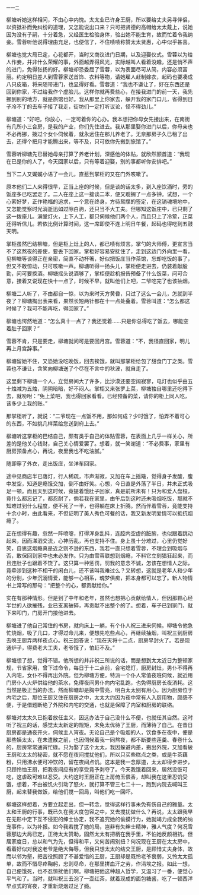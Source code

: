     一一二 

   柳塘听她这样相问，不由心中内愧。太太业已许身王厨，所以要给丈夫另寻伴侣，以资抵补而免纠纷的道理，又怎能说出口来？只可把贤德的高帽给太太戴上，说她因为没有子嗣，十分着急，又经医生检验身体，验出她不能生育，故而忙着令我纳妾。雪蓉听他说得理由充足，也便信了，不住啧啧称赞太太贤惠，心中似乎甚喜。

   柳塘也觉大局已定，心花都开，当时又商议进门日期，以及迎娶仪式。雪蓉以为给人作妾，并非什么荣耀的事，外面越弄得风光，实际越叫人看着没趣，还是悄不声的进门，免得张扬的好。柳塘却恐委屈了雪蓉，以为表面尽可从简，内容必须富丽。约定明日差人到雪蓉家送首饰、衣料等物，请她雇人赶制嫁衣，起码也要凑成八只皮箱，将来随带进门，也显得好看。雪蓉道：“我也不谦让了，好在东西还是回到你家，不过给我作个虚脸儿。这样你就再费些心，在接我进门的前一天，我先挪到别的地方，就是旅馆也好。我从那里上你家去，躲开我的家门口儿，省得到日子冷不丁的去车子接了我走，街坊们一定打听议论，怪不得劲儿。”

   柳塘道：“好吧，你放心，一定可着你的心办。我本想把你母女先接出来，在南街有几所小三合房，是我的产业，你们先住进去。我从那里娶你进门以后，你母亲也不必再挪，拨过个女仆伺候着，就永远住在那儿养老了。无奈那房子久已租了出去，还得个把月才能腾出来，等不及，只可依你先搬到旅馆了。”

   雪蓉听柳塘先已替她母亲打算了养老计划，深感他的体贴，就欣然颔首道：“我现在已是你的人了，今天回家以后，只有等着迎娶，别的事都听你安排吧。”

   当下二人又娓娓小语了一会儿，直惹到掌柜的又在门外咳嗽了。

   原本他们二人来得很早，正当上座的时候，但是谈的话太多，到入座饮酒时，旁的饭座多已吃罢走了。二人在座上这一接谈二本，便又耽搁了一点多钟。试想，一个心萦好梦，正作艳福的追求，一个意在终身，方待鸳牒的签定，在这销魂境地中，又怎能觉察时光消逝迅如过隙白驹，还只当不大工夫。但哪知这饭庄中，已只剩了这一拨座儿。满堂灯火，上下人工，都只伺候他们两个人，而且只上了冷荤，正菜还得听信儿。若依比例计算时间，这一席即使不连上明日午餐，起码也得吃到五鼓天明。

   掌柜虽然巴结柳塘，但是柜上灶上的人，都已啧有烦言。掌勺的大师傅，更宣言当不了这熬夜的差使，要丢下回家。掌柜好容易安抚住了，走到这边门外向里一看，见柳塘等谈得正在亲密，简直不动杯箸，好似把饭庄当作茶馆，忘却吃饭的事了，但又不敢惊动，只可咳嗽一声。柳塘听得一扬头儿，掌柜便走进去，仍装着献殷勤，问可要换酒。柳塘摇头说酒够了，掌柜便趁机报告预备了什么饭菜，问可合意，接着又说现在快十一点了，时候不早，就叫他们上吧，二爷吃完了也该抽烟。

   柳塘二人听了，不由都自一惊，以为来时天方黄昏，只过了这么一会儿，怎就到半夜了？柳塘掏出表来看，果然长短两针都在十一点处叠着。雪蓉叫道：“怎么都这时候了？我可不能再吃，得回家了。”

   柳塘也愕然地道：“怎么真十一点了？我还觉着……只是你总得吃了饭去，哪能空着肚子回家？”

   雪蓉不肯，只是要走，柳塘就问可是要回月宫。雪蓉道：“不，我径直回家，明儿再上月宫辞事。”

   柳塘留她不住，又恐她没吃晚饭，回去挨饿，就叫那掌柜给包了甜食门丁之类。雪蓉也不谦让，含笑向柳塘送了个尽在不言中的秋波，就自走了。

   这里剩下柳塘一个人，立觉房间大了许多，比沙漠还要空阔寂寥，电灯也似乎由五十烛减为五烛，阴阴暗暗，好不闷人。掌柜又来张罗上菜，柳塘独自哪里还吃得下去，就吩咐：“免上菜吧，我也得回家看看。已经预备的菜，请你的柜上同人吃，该多少上我的账。”

   那掌柜听了，就说：“二爷现在一点饭不用，那如何成？少时饿了，怕弄不着可心的东西，不如挑几样菜给您送到府上去。”

   柳塘听这掌柜的巴结自己，颇有类乎自己的体贴雪蓉，在表面上几乎一样关心，所差的是他关心钱财，自己关心情爱罢了。想着，就一笑谢道：“不必费事，家里有厨房预备点心，再说，夜里我也不吃油腻。”

   随即穿了外衣，走出饭庄，坐洋车回家。

   途中见商店半已落灯，行人稀疏，市声渐寂，又加在车上摇簸，觉得身子发酸，腹中发空，知道是瘾饿交加，倒不由好笑。心想，今日直是外荡了半日，并未正式吸足一顿。而且天到这时候，竟提着饿肚子回家，真是前所未有！只为和爱人盘桓，竟什么都忘记了，都忍耐了，倘若我在家里，由午后到这时还未吸烟吃饭，那就不知难过到什么程度，便不死了一半，也得躺在床上折腾。然而伴着雪蓉，竟能支持十余小时，由此看来，不但证明了美人秀色可餐的话，我又新发明爱情可以抵抗烟瘾了。

   正在想得有趣，忽然一阵喷嚏，打得浑身乱抖，连腔内空虚的脏腑，也似跟着跳动起来，因而涕泗交流，心神历乱，再也支持不住。身上虽十分难过，心里仍觉好笑，自思这烟瘾真是近之则不逊的东西，我若一直只想着雪蓉，不理会到吸烟与否，敢保回到家中也未必发作。只为由雪蓉联想到烟瘾，不料它立刻猖狂起来，而且连肚子也跟着不饶了。这只算一种惩罚，罚我的意念不诚，怎该在想情人之际，竟牵涉到这种不相干的闲白儿，还不该叫我难过么？又转想，这就是老年人和少年的分别，少年沉溺情爱，能够一心相系，魂梦俱痴，把本身都可以忘了。新人物情书上常写的那句：“把整个的心，都贡献给你。”

   实在有那种情形。但是到了中年和老年，虽然也想把心贡献给情人，但因那颗心经半世的人欲摧残，业已支离破碎，再贡献不出整个的了。想着，车子已到家门，就下来叩门，门房开门接他进去。

   柳塘进了他自己常住的书房，就向床上一躺，有个仆人祝三进来伺候。柳塘令他急忙烧烟，吸了几口，才得过命儿来，便想先吃些点心，再继续抽烟，叫祝三到厨房去唤王厨弄两样夜点心。祝三回答说：“现在天将十二点，厨房早封火了。若是现通炉子，得费老大工夫，老爷饿了，怕赶不及。”

   柳塘想了想，觉得不错。他所想的并非祝三所说的话，而是想到太太近日为整顿家规，节省家用，曾下过命令，每日于十二点前，合宅熄灯，厨房封灶，男仆不得再入内宅，女仆不得再出外院。但为柳塘方便，特派一个仆人常值夜班伺候，就近用门房仆人火炉供给他的茶水，免得夜间男仆向内宅乱跑，也免得厨房长夜消耗。这当然是极正当的办法，然而柳塘却是胸中雪亮，明白太太别有用心。因为厨房位于内宅之后，那位王厨又住在厨房之中，太太大约因为夜中常有人入厨用物，颇感不便，于是借题断绝了外院和内宅的交通，也就是保障了内室和厨房的联络。

   柳塘对太太久已抱着放任主义，因这办法于自己没什么不便，也就任其自然。这时听了祝三的话，感觉太太新定的规矩，未免太优待了王厨，而薄待了自己。在昔日厨房都是通夜开火，伺候主人宵夜。无论自己是个吸烟的人，饮食多在夜中，便是那些姨太太，在未遣散之前，也因伺候着我一同熬夜，都不断要些莲羹、春卷什么的，厨房常常通宵忙碌。只为娶了这个太太，我因躲避内差，搬出外院，又加看破王厨和太太的秘密，就不愿在夜间搅扰他们，所以只买些糕点之类，或是牛茶藕粉，只用沸水便可冲饮的，留在夜间点饥。这本是我一念厚道，太太却得步进步，只顾怜恤王厨，把我夜间应有的享受竟予剥夺了。今天我饿着回来，居然没饭可吃，这虐政可难以忍受。大约这时王厨正在上房倚玉偎香，却叫我在这里忍饥受饿，想着，不由被饥火引动了怒火，就打算不管三七二十一，跑到内院去喊叫王厨，起来替我做饭，给他们搅一回局，叫他们吃一回吓。

   柳塘这样想着，方要立起走出，但一转念，觉得这样行事未免有伤自己的雅量。太太和王厨的行事，既已久在我大度包容之中，又去搅扰做什么？再说，太太跟我早在无形中定下互不侵犯的绅士协定，我不追究她的偷摸行为，她就竭力成全我的纳宠事件，以为补报。如今我若搅了她的局，岂非有失绅士精神，雅人气度？何况雪蓉那边大局已定，正待太太赞助，固然太太有把柄在我手里，不怕她反颜相抗。但居家度日，总以和气为先，但得和平，又何苦闹别扭？何况现在王厨在太太房中，看着好似对我这老爷是绝大侮辱，但我只想太太的结交王厨，是顾惜丈夫身体，故而以邻为壑，把苦役照顾了不甚爱惜的王厨，王厨却是既怜老爷衰弱，又怜太太孤单，故而不惜尽瘁鞠躬，忠则尽命，在那里拼血汗之劳，作涓埃之报。如此一想，自己便饿死，也不忍惊扰他们啊。柳塘把他这种超人哲学，又温习了一番，便觉心平气和了。当时，就叫祝三去泡了一壶红茶，就着现成的面包糖酱，吃了一顿西洋早点式的宵夜，才重新烧烟过足了瘾。

